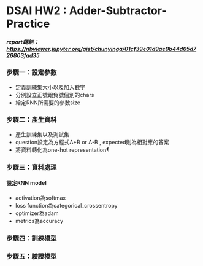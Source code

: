# DSAI HW2 : Adder-Subtractor-Practice
##### report鏈結：https://nbviewer.jupyter.org/gist/chunyingg/01cf39e01d9ae0b44d65d726803fad35

### 步驟一：設定參數
* 定義訓練集大小以及加入數字
* 分別設立正號跟負號個別的chars
* 給定RNN所需要的參數size

### 步驟二：產生資料
* 產生訓練集以及測試集
* question設定為方程式A+B or A-B , expected則為相對應的答案
* 將資料轉化為one-hot representation¶

### 步驟三：資料處理
#### 設定RNN model
* activation為softmax
* loss function為categorical_crossentropy
* optimizer為adam
* metrics為accuracy

### 步驟四：訓練模型

### 步驟五：驗證模型
